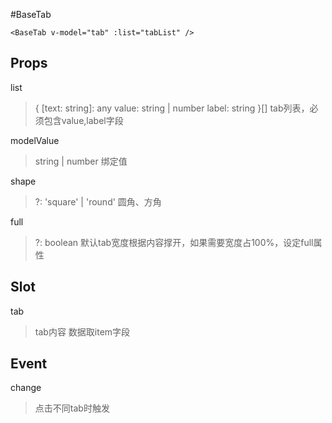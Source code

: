 #BaseTab
```
<BaseTab v-model="tab" :list="tabList" />
```

## Props
list
>{
    [text: string]: any
    value: string | number
    label: string
  }[] tab列表，必须包含value,label字段

modelValue
> string | number 绑定值

shape
>?: 'square' | 'round' 圆角、方角

full
>?: boolean 默认tab宽度根据内容撑开，如果需要宽度占100%，设定full属性

## Slot
tab
> tab内容 数据取item字段

## Event
change
>点击不同tab时触发
